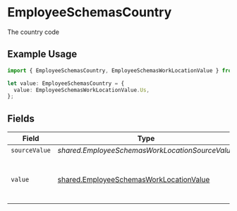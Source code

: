 # EmployeeSchemasCountry

The country code

## Example Usage

```typescript
import { EmployeeSchemasCountry, EmployeeSchemasWorkLocationValue } from "@stackone/stackone-client-ts/sdk/models/shared";

let value: EmployeeSchemasCountry = {
  value: EmployeeSchemasWorkLocationValue.Us,
};
```

## Fields

| Field                                                                                                     | Type                                                                                                      | Required                                                                                                  | Description                                                                                               | Example                                                                                                   |
| --------------------------------------------------------------------------------------------------------- | --------------------------------------------------------------------------------------------------------- | --------------------------------------------------------------------------------------------------------- | --------------------------------------------------------------------------------------------------------- | --------------------------------------------------------------------------------------------------------- |
| `sourceValue`                                                                                             | *shared.EmployeeSchemasWorkLocationSourceValue*                                                           | :heavy_minus_sign:                                                                                        | N/A                                                                                                       |                                                                                                           |
| `value`                                                                                                   | [shared.EmployeeSchemasWorkLocationValue](../../../sdk/models/shared/employeeschemasworklocationvalue.md) | :heavy_minus_sign:                                                                                        | The ISO3166-1 Alpha2 Code of the Country                                                                  | US                                                                                                        |